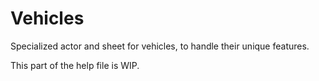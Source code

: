 # Vehicles

Specialized actor and sheet for vehicles, to handle their unique features.

This part of the help file is WIP.
